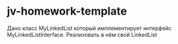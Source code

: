 # jv-homework-template
Дано класс MyLinkedList который имплементирует интерфейс MyLinkedListInterface. Реализовать в нём свой LinkedList 
